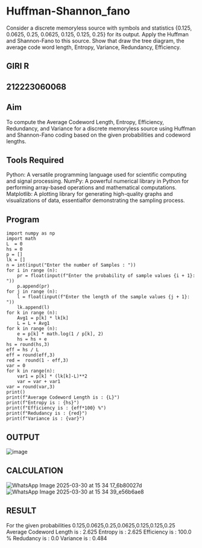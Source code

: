 # Huffman-Shannon_fano
Consider a discrete memoryless source with symbols and statistics {0.125, 0.0625, 0.25, 0.0625, 0.125, 0.125, 0.25} for its output. 
Apply the Huffman and Shannon-Fano to this source. 
Show that draw the tree diagram, the average code word length, Entropy, Variance, Redundancy, Efficiency.
## GIRI R
## 212223060068
## Aim
To compute the Average Codeword Length, Entropy, Efficiency, Redundancy, and Variance for a discrete memoryless source using Huffman and Shannon-Fano coding based on the given probabilities and codeword lengths.

## Tools Required
Python: A versatile programming language used for scientific computing and signal processing. NumPy: A powerful numerical library in Python for performing array-based operations and mathematical computations. Matplotlib: A plotting library for generating high-quality graphs and visualizations of data, essentialfor demonstrating the sampling process.

## Program
```
import numpy as np
import math 
L  = 0
hs = 0
p = []
lk = []
n = int(input("Enter the number of Samples : "))
for i in range (n): 
    pr = float(input(f"Enter the probability of sample values {i + 1}: "))  
    p.append(pr)
for j in range (n): 
    l = float(input(f"Enter the length of the sample values {j + 1}: "))  
    lk.append(l)
for k in range (n):
    Avg1 = p[k] * lk[k]
    L = L + Avg1
for k in range (n):
    e = p[k] * math.log(1 / p[k], 2)
    hs = hs + e
hs = round(hs,3)
eff = hs / L
eff = round(eff,3)
red =  round(1 - eff,3) 
var = 0
for k in range(n):
    var1 = p[k] * (lk[k]-L)**2
    var = var + var1
var = round(var,3)
print()
print(f"Average Codeword Length is : {L}")
print(f"Entropy is : {hs}")
print(f"Efficiency is : {eff*100} %")
print(f"Redudancy is : {red}")
print(f"Variance is : {var}")
```
## OUTPUT
![image](https://github.com/user-attachments/assets/9d8e2f94-9142-4e93-af33-ed3e118c15ec)
## CALCULATION
![WhatsApp Image 2025-03-30 at 15 34 17_6b80027d](https://github.com/user-attachments/assets/a8de3f8e-3f63-4e81-b59f-2104813c33d8)
![WhatsApp Image 2025-03-30 at 15 34 39_e56b6ae8](https://github.com/user-attachments/assets/44474e05-5e4f-492c-96e5-f7a247a05ef3)
## RESULT
For the given probabilities 0.125,0.0625,0.25,0.0625,0.125,0.125,0.25 Average Codeword Length is : 2.625 Entropy is : 2.625 Efficiency is : 100.0 % Redudancy is : 0.0 Variance is : 0.484
